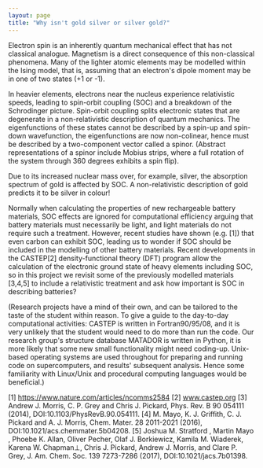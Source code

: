 ```yaml
---
layout: page
title: "Why isn't gold silver or silver gold?"
---
```


Electron spin is an inherently quantum mechanical effect that has not classical analogue. Magnetism is a direct consequence of this non-classical phenomena. Many of the lighter atomic elements may be modelled within the Ising model, that is, assuming that an electron's dipole moment may be in one of two states (+1 or -1).

In heavier elements, electrons near the nucleus experience relativistic speeds, leading to spin-orbit coupling (SOC) and a breakdown of the Schrodinger picture.  Spin-orbit coupling splits electronic states that are degenerate in a non-relativistic description of quantum mechanics. The eigenfunctions of these states cannot be described by a spin-up and spin-down wavefunction, the eigenfunctions are now non-colinear, hence must be described by a two-component vector called a spinor.  (Abstract representations of a spinor include Mobius strips, where a full rotation of the system through 360 degrees exhibits a spin flip).

Due to its increased nuclear mass over, for example, silver, the absorption spectrum of gold is affected by SOC. A non-relativistic description of gold predicts it to be silver in colour!

Normally when calculating the properties of new rechargeable battery materials, SOC effects are ignored for computational efficiency arguing that battery materials must necessarily be light, and light materials do not require such a treatment. However, recent studies have shown (e.g. [1]) that even carbon can exhibit SOC, leading us to wonder if SOC should be included in the modelling of other battery materials.  Recent developments in the CASTEP[2] density-functional theory (DFT) program allow the calculation of the electronic ground state of heavy elements including SOC, so in this project we revisit some of the previously modelled materials [3,4,5] to include a relativistic treatment and ask how important is SOC in describing batteries?

(Research projects have a mind of their own, and can be tailored to the taste of the student within reason.  To give a guide to the day-to-day computational activities: CASTEP is written in Fortran90/95/08, and it is very unlikely that the student would need to do more than run the code. Our research group's structure database MATADOR is written in Python, it is more likely that some new small functionality might need coding-up. Unix-based operating systems are used throughout for preparing and running code on supercomputers, and results' subsequent analysis. Hence some familiarity with Linux/Unix and procedural computing languages would be beneficial.)

[1] https://www.nature.com/articles/ncomms2584
[2] www.castep.org
[3] Andrew J. Morris, C. P. Grey and Chris J. Pickard, Phys. Rev. B 90 054111 (2014), DOI:10.1103/PhysRevB.90.054111.
[4] M. Mayo, K. J. Griffith, C. J. Pickard and A. J. Morris, Chem. Mater. 28 2011-2021 (2016), DOI:10.1021/acs.chemmater.5b04208.
[5] Joshua M. Stratford , Martin Mayo , Phoebe K. Allan, Oliver Pecher, Olaf J. Borkiewicz, Kamila M. Wiaderek, Karena W. Chapman⊥, Chris J. Pickard, Andrew J. Morris, and Clare P. Grey, J. Am. Chem. Soc. 139 7273-7286 (2017), DOI:10.1021/jacs.7b01398.

